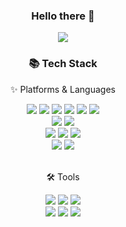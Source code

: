 <div align="center">

### Hello there 👋
![](https://komarev.com/ghpvc/?username=marvinkobit&color=green)

</div>

<div align="center">
	<h3>📚 Tech Stack</h3>
	<p>✨ Platforms & Languages</p>
</div>
<div align="center">
  <img src="https://img.shields.io/badge/Python-white?style=for-the-badge&logo=Python&logoColor=3776AB" />
  <img src="https://img.shields.io/badge/C%23-239120?style=for-the-badge&logo=c-sharp&logoColor=white">
  <img src="https://img.shields.io/badge/Java-white?style=for-the-badge&logo=Java&logoColor=007396"/>
  <img src="https://img.shields.io/badge/HTML5-white?style=for-the-badge&logo=HTML5&logoColor=E34F26" />
  <img src="https://img.shields.io/badge/R-276DC3?style=for-the-badge&logo=r&logoColor=white" />
  <img src="https://img.shields.io/badge/JavaScript-white?style=for-the-badge&logo=JavaScript&logoColor=F7DF1E" />
  <br>
  <img src="https://img.shields.io/badge/.NET-5C2D91?style=for-the-badge&logo=.net&logoColor=white">
  <img src="https://img.shields.io/badge/Django-092E20?style=for-the-badge&logo=Django&logoColor=white" />
  <br>
  <img src="https://img.shields.io/badge/Microsoft_SQL_Server-CC2927?style=for-the-badge&logo=microsoft-sql-server&logoColor=white">
  <img src="https://img.shields.io/badge/MySQL-white?style=for-the-badge&logo=MySQL&logoColor=4479A1" />
  <img src="https://img.shields.io/badge/Tableau-E97627?style=for-the-badge&logo=Tableau&logoColor=white">
  <br>
  <img src="https://img.shields.io/badge/Linux-FCC624?style=for-the-badge&logo=Linux&logoColor=white" />
  <img src="https://img.shields.io/badge/macOS-000000?style=for-the-badge&logo=macOS&logoColor=white" />
</div>
<br>
<div align=center>
	<p>🛠 Tools</p>
</div>
<div align=center>
	<img src="https://img.shields.io/badge/Visual_Studio-5C2D91?style=for-the-badge&logo=visual%20studio&logoColor=white" />
	<img src="https://img.shields.io/badge/Android_Studio-3DDC84?style=for-the-badge&logo=android-studio&logoColor=white" />
  <img src="https://img.shields.io/badge/Jupyter-F37626?style=for-the-badge&logo=jupyter&logoColor=white" />
  <br>
	<img src="https://img.shields.io/badge/Jira-0052CC?style=for-the-badge&logo=Jira&logoColor=whitee" />
	<img src="https://img.shields.io/badge/Snyk-4C4A73?style=for-the-badge&logo=snyk&logoColor=white" />
	<img src="https://img.shields.io/badge/GitHub-181717?style=for-the-badge&logo=GitHub&logoColor=white" />

</div>



<!--
**marvinko/marvinko** is a ✨ _special_ ✨ repository because its `README.md` (this file) appears on your GitHub profile.

Here are some ideas to get you started:

- 🔭 I’m currently working on ...
- 🌱 I’m currently learning ...
- 👯 I’m looking to collaborate on ...
- 🤔 I’m looking for help with ...
- 💬 Ask me about ...
- 📫 How to reach me: ...
- 😄 Pronouns: ...
- ⚡ Fun fact: ...
-->



<!---
marvinkobit/marvinkobit is a ✨ special ✨ repository because its `README.md` (this file) appears on your GitHub profile.
You can click the Preview link to take a look at your changes.
--->
